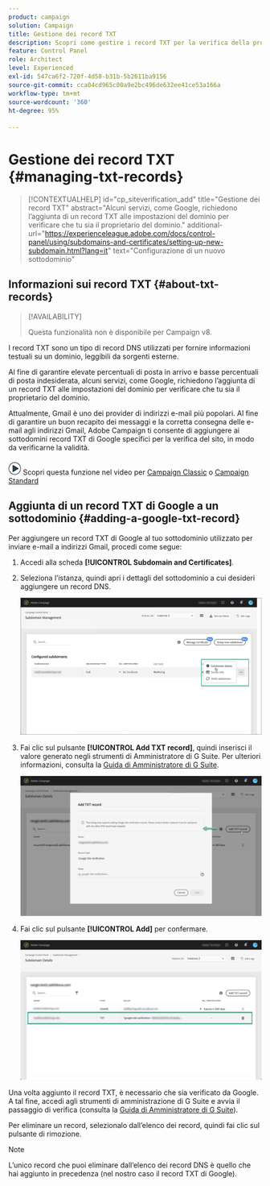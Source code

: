 ```yaml
---
product: campaign
solution: Campaign
title: Gestione dei record TXT
description: Scopri come gestire i record TXT per la verifica della proprietà del dominio.
feature: Control Panel
role: Architect
level: Experienced
exl-id: 547ca6f2-720f-4d58-b31b-5b2611ba9156
source-git-commit: cca04cd965c00a9e2bc496de632ee41ce53a166a
workflow-type: tm+mt
source-wordcount: '360'
ht-degree: 95%

---
```


# Gestione dei record TXT {#managing-txt-records}

>[!CONTEXTUALHELP]
>id="cp_siteverification_add"
>title="Gestione dei record TXT"
>abstract="Alcuni servizi, come Google, richiedono l’aggiunta di un record TXT alle impostazioni del dominio per verificare che tu sia il proprietario del dominio."
>additional-url="https://experienceleague.adobe.com/docs/control-panel/using/subdomains-and-certificates/setting-up-new-subdomain.html?lang=it" text="Configurazione di un nuovo sottodominio"

## Informazioni sui record TXT {#about-txt-records}

>[!AVAILABILITY]
>
>Questa funzionalità non è disponibile per Campaign v8.

I record TXT sono un tipo di record DNS utilizzati per fornire informazioni testuali su un dominio, leggibili da sorgenti esterne.

Al fine di garantire elevate percentuali di posta in arrivo e basse percentuali di posta indesiderata, alcuni servizi, come Google, richiedono l’aggiunta di un record TXT alle impostazioni del dominio per verificare che tu sia il proprietario del dominio.

Attualmente, Gmail è uno dei provider di indirizzi e-mail più popolari. Al fine di garantire un buon recapito dei messaggi e la corretta consegna delle e-mail agli indirizzi Gmail, Adobe Campaign ti consente di aggiungere ai sottodomini record TXT di Google specifici per la verifica del sito, in modo da verificarne la validità.

![](assets/do-not-localize/how-to-video.png) Scopri questa funzione nel video per [Campaign Classic](https://experienceleague.adobe.com/docs/campaign-classic-learn/control-panel/subdomains-and-certificates/google-txt-record-management.html#subdomains-and-certificates) o [Campaign Standard](https://experienceleague.adobe.com/docs/campaign-standard-learn/control-panel/subdomains-and-certificates/google-txt-record-management.html#subdomains-and-certificates)

## Aggiunta di un record TXT di Google a un sottodominio {#adding-a-google-txt-record}

Per aggiungere un record TXT di Google al tuo sottodominio utilizzato per inviare e-mail a indirizzi Gmail, procedi come segue:

1. Accedi alla scheda **[!UICONTROL Subdomain and Certificates]**.

1. Seleziona l’istanza, quindi apri i dettagli del sottodominio a cui desideri aggiungere un record DNS.

   ![](assets/txt_subdomaindetails.png)

1. Fai clic sul pulsante **[!UICONTROL Add TXT record]**, quindi inserisci il valore generato negli strumenti di Amministratore di G Suite. Per ulteriori informazioni, consulta la [Guida di Amministratore di G Suite](https://support.google.com/a/answer/183895?hl=it).

   ![](assets/txt_addtxt.png)

1. Fai clic sul pulsante **[!UICONTROL Add]** per confermare.

   ![](assets/txt_txtadded.png)

Una volta aggiunto il record TXT, è necessario che sia verificato da Google. A tal fine, accedi agli strumenti di amministrazione di G Suite e avvia il passaggio di verifica (consulta la [Guida di Amministratore di G Suite](https://support.google.com/a/answer/183895)).

Per eliminare un record, selezionalo dall’elenco dei record, quindi fai clic sul pulsante di rimozione.

>[!NOTE]
>
>L’unico record che puoi eliminare dall’elenco dei record DNS è quello che hai aggiunto in precedenza (nel nostro caso il record TXT di Google).

